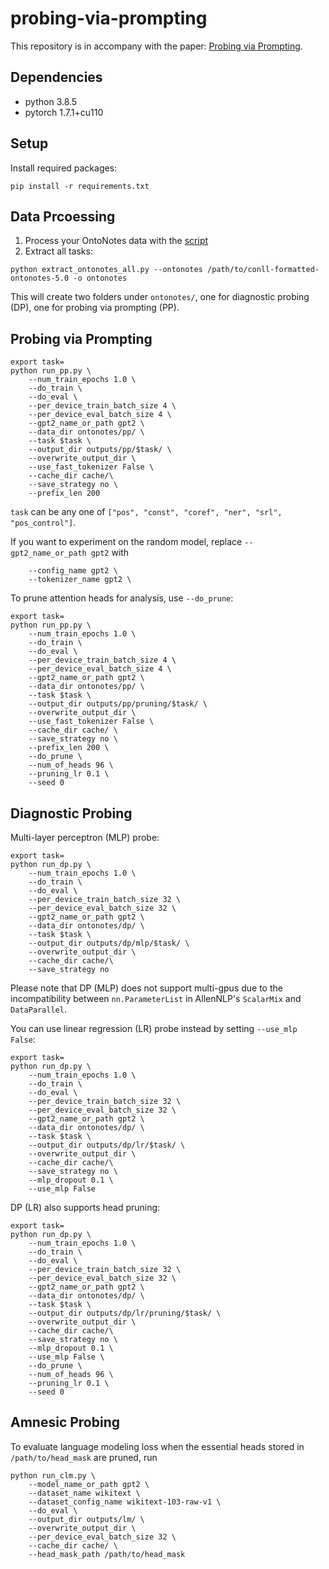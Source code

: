 # probing-via-prompting
This repository is in accompany with the paper: [Probing via Prompting](https://arxiv.org/abs/2207.01736).

## Dependencies
- python 3.8.5
- pytorch 1.7.1+cu110

## Setup
Install required packages:
```
pip install -r requirements.txt
```

## Data Prcoessing
1. Process your OntoNotes data with the [script](https://github.com/yuchenlin/OntoNotes-5.0-NER-BIO)
2. Extract all tasks:
```
python extract_ontonotes_all.py --ontonotes /path/to/conll-formatted-ontonotes-5.0 -o ontonotes
```
This will create two folders under `ontonotes/`, one for diagnostic probing (DP), one for probing via prompting (PP).

## Probing via Prompting
```
export task=
python run_pp.py \
    --num_train_epochs 1.0 \
    --do_train \
    --do_eval \
    --per_device_train_batch_size 4 \
    --per_device_eval_batch_size 4 \
    --gpt2_name_or_path gpt2 \
    --data_dir ontonotes/pp/ \
    --task $task \
    --output_dir outputs/pp/$task/ \
    --overwrite_output_dir \
    --use_fast_tokenizer False \
    --cache_dir cache/\
    --save_strategy no \
    --prefix_len 200
```
`task` can be any one of `["pos", "const", "coref", "ner", "srl", "pos_control"]`.

If you want to experiment on the random model, replace `--gpt2_name_or_path gpt2` with     
```
    --config_name gpt2 \
    --tokenizer_name gpt2 \
```

To prune attention heads for analysis, use `--do_prune`:
```
export task=
python run_pp.py \
    --num_train_epochs 1.0 \
    --do_train \
    --do_eval \
    --per_device_train_batch_size 4 \
    --per_device_eval_batch_size 4 \
    --gpt2_name_or_path gpt2 \
    --data_dir ontonotes/pp/ \
    --task $task \
    --output_dir outputs/pp/pruning/$task/ \
    --overwrite_output_dir \
    --use_fast_tokenizer False \
    --cache_dir cache/ \
    --save_strategy no \
    --prefix_len 200 \
    --do_prune \
    --num_of_heads 96 \
    --pruning_lr 0.1 \
    --seed 0
```

## Diagnostic Probing
Multi-layer perceptron (MLP) probe:
```
export task=
python run_dp.py \
    --num_train_epochs 1.0 \
    --do_train \
    --do_eval \
    --per_device_train_batch_size 32 \
    --per_device_eval_batch_size 32 \
    --gpt2_name_or_path gpt2 \
    --data_dir ontonotes/dp/ \
    --task $task \
    --output_dir outputs/dp/mlp/$task/ \
    --overwrite_output_dir \
    --cache_dir cache/\
    --save_strategy no 
```
Please note that DP (MLP) does not support multi-gpus due to the incompatibility between `nn.ParameterList` in AllenNLP's `ScalarMix` and `DataParallel`.

You can use linear regression (LR) probe instead by setting `--use_mlp False`:
```
export task=
python run_dp.py \
    --num_train_epochs 1.0 \
    --do_train \
    --do_eval \
    --per_device_train_batch_size 32 \
    --per_device_eval_batch_size 32 \
    --gpt2_name_or_path gpt2 \
    --data_dir ontonotes/dp/ \
    --task $task \
    --output_dir outputs/dp/lr/$task/ \
    --overwrite_output_dir \
    --cache_dir cache/\
    --save_strategy no \
    --mlp_dropout 0.1 \
    --use_mlp False 
```

DP (LR) also supports head pruning:
```
export task=
python run_dp.py \
    --num_train_epochs 1.0 \
    --do_train \
    --do_eval \
    --per_device_train_batch_size 32 \
    --per_device_eval_batch_size 32 \
    --gpt2_name_or_path gpt2 \
    --data_dir ontonotes/dp/ \
    --task $task \
    --output_dir outputs/dp/lr/pruning/$task/ \
    --overwrite_output_dir \
    --cache_dir cache/\
    --save_strategy no \
    --mlp_dropout 0.1 \
    --use_mlp False \
    --do_prune \
    --num_of_heads 96 \
    --pruning_lr 0.1 \
    --seed 0
```

## Amnesic Probing 
To evaluate language modeling loss when the essential heads stored in `/path/to/head_mask` are pruned, run
```
python run_clm.py \
    --model_name_or_path gpt2 \
    --dataset_name wikitext \
    --dataset_config_name wikitext-103-raw-v1 \
    --do_eval \
    --output_dir outputs/lm/ \
    --overwrite_output_dir \
    --per_device_eval_batch_size 32 \
    --cache_dir cache/ \
    --head_mask_path /path/to/head_mask
```
